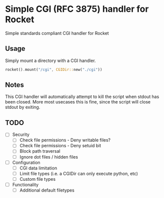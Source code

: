 # Simple CGI (RFC 3875) handler for Rocket

Simple standards compliant CGI handler for Rocket

## Usage

Simply mount a directory with a CGI handler.

```rust
rocket().mount("/cgi", CGIDir::new("./cgi"))
```

## Notes

This CGI handler will automatically attempt to kill the script when stdout has
been closed. More most usecases this is fine, since the script will close stdout
by exiting.

## TODO

- [ ] Security
  - [ ] Check file permissions - Deny writable files?
  - [ ] Check file permissions - Deny setuid bit
  - [ ] Block path traversal
  - [ ] Ignore dot files / hidden files
- [ ] Configuration
  - [ ] CGI data limitation
  - [ ] Limit file types (i.e. a CGIDir can only execute python, etc)
  - [ ] Custom file types
- [ ] Functionality
  - [ ] Additional default filetypes
